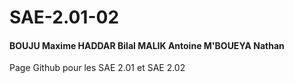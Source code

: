 # SAE-2.01-02

#### BOUJU Maxime HADDAR Bilal MALIK Antoine M'BOUEYA Nathan


Page Github pour les SAE 2.01 et SAE 2.02
